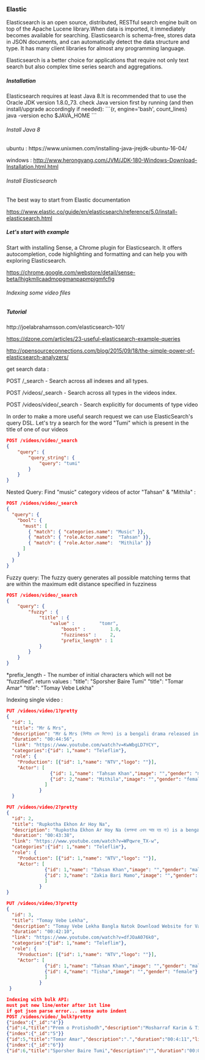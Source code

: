 <h3> Elastic </h3>
Elasticsearch is an open source, distributed, RESTful search engine built on top of the Apache Lucene library.When data is imported, it immediately becomes available for searching. Elasticsearch is schema-free, stores data in JSON documents, and can automatically detect the data structure and type. It has many client libraries for almost any programming language.

Elasticsearch is a better choice for applications that require not only text search but also complex time series search and aggregations.

<h5>Installation</h5>
Elasticsearch requires at least Java 8.It is recommended that to use the Oracle JDK version 1.8.0_73.
check Java version first by running (and then install/upgrade accordingly if needed):
```{r, engine='bash', count_lines}
    java -version
    echo $JAVA_HOME
```
<h6>Install Java 8 </h6>
ubuntu :  https://www.unixmen.com/installing-java-jrejdk-ubuntu-16-04/

windows :  http://www.herongyang.com/JVM/JDK-180-Windows-Download-Installation.html.html

<h6> Install Elasticsearch </h6>
The best way to start from Elastic documentation

https://www.elastic.co/guide/en/elasticsearch/reference/5.0/install-elasticsearch.html

<h5> Let's start with example </h5>
Start with installing Sense, a Chrome plugin for Elasticsearch. It offers autocompletion, code highlighting and formatting and can help you with exploring Elasticsearch. 

https://chrome.google.com/webstore/detail/sense-beta/lhjgkmllcaadmopgmanpapmpjgmfcfig

<h6> Indexing some video files </h6>


<h5>Tutorial</h5>
http://joelabrahamsson.com/elasticsearch-101/

https://dzone.com/articles/23-useful-elasticsearch-example-queries

http://opensourceconnections.com/blog/2015/09/18/the-simple-power-of-elasticsearch-analyzers/



get search data :

POST /_search - Search across all indexes and all types.

POST /videos/_search - Search across all types in the videos index.

POST /videos/video/_search - Search explicitly for documents of type video


In order to make a more useful search request we can use ElasticSearch's query DSL.
Let's try a search for the word "Tumi" which is present in the title of one of our videos
```json
POST /videos/video/_search 
{
    "query": {
        "query_string": {
            "query": "tumi"
        }
    }
}
```

Nested Query:
Find "music" category videos of actor "Tahsan" & "Mithila" :

```json
POST /videos/video/_search 
{
  "query": {
    "bool": {
      "must": [
        { "match": { "categories.name": "Music" }},
        { "match": { "role.Actor.name":  "Tahsan" }},
        { "match": { "role.Actor.name":  "Mithila" }} 
      ]
    }
  }
}
```
Fuzzy query:
The fuzzy query generates all possible matching terms that are within the maximum edit distance specified in fuzziness

```json
POST /videos/video/_search 
{
    "query": {
        "fuzzy" : {
            "title" : {
                "value" :         "tomr",
                    "boost" :         1.0,
                    "fuzziness" :     2,
                    "prefix_length" : 1
            }
        }
    }
}
```
 *prefix_length - The number of initial characters which will not be “fuzzified”.
return values :
"title": "Sporsher Baire Tumi"
"title": "Tomar Amar"
"title": "Tomay Vebe Lekha"


Indexing single video :

```json
PUT /videos/video/1?pretty
{
  "id": 1,
  "title": "Mr & Mrs",
  "description": "Mr & Mrs (মিস্টার এন্ড মিসেস) is a bengali drama released in ntv in this Eid Ul Azha 2016. This drama is telecast by International Television Channel Ltd (NTV). Actor and actress on this drama are Tahsan & Mithila, Alif, Khalid, Flora and so on.",
  "duration": "00:44:56",
  "link": "https://www.youtube.com/watch?v=KwWbgLD7YCY",
  "categories":{"id": 1,"name": "Teleflim"},
  "role": {
    "Production": [{"id": 1,"name": "NTV","logo": ""}],
    "Actor": [
                {"id": 1,"name": "Tahsan Khan","image": "","gender": "male"},
                {"id": 2,"name": "Mithila","image": "","gender": "female"}
              ]
            }
  }

PUT /videos/video/2?pretty
{
  "id": 2,
  "title": "Rupkotha Ekhon Ar Hoy Na",
  "description": "Rupkotha Ekhon Ar Hoy Na (রূপকথা এখন আর হয় না) is a bengali drama released in ntv on this eid festive 2016. This drama is telecast by International Television Channel Ltd (NTV). Actor and actress on this drama are Momo & Tahsan. ",
  "duration": "00:43:38",
  "link": "https://www.youtube.com/watch?v=WPqwre_TX-w",
  "categories":{"id": 1,"name": "Teleflim"},
  "role": {
    "Production": [{"id": 1,"name": "NTV","logo": ""}],
    "Actor": [
              {"id": 1,"name": "Tahsan Khan","image": "","gender": "male"},
              {"id": 3,"name": "Zakia Bari Mamo","image": "","gender": "female"}
              ]
            }
}

PUT /videos/video/3?pretty
{
  "id": 3,
  "title": "Tomay Vebe Lekha",
  "description": "Tomay Vebe Lekha Bangla Natok Download Website for Valentines Day Natok (2016). Tahsan & Tisha fans for New Drama Tomay Vebe Lekha Bangla Natok 2016 .",
  "duration": "00:42:10",
  "link": "https://www.youtube.com/watch?v=dfJOaA076k0",
  "categories":{"id": 1,"name": "Teleflim"},
  "role": {
    "Production": [{"id": 1,"name": "NTV","logo": ""}],
    "Actor": [
              {"id": 1,"name": "Tahsan Khan","image": "","gender": "male"},
              {"id": 4,"name": "Tisha","image": "","gender": "female"}
              ]
            }
 }

Indexing with bulk API:
must put new line/enter after 1st line
if got json parse error... sense auto indent
POST /videos/video/_bulk?pretty
{"index":{"_id":"4"}}
{"id":4,"title":"Prem o Protishodh","description":"Mosharraf Karim & Tisha Natok Prem o Protishodh | প্রেম ও প্রতিশোধ. [HD]Exclusively brought to you by Mosharraf Karim HD.","duration":"00:43:25","link":"https://www.youtube.com/watch?v=ZwTSwpwB0e8","categories":{"id":1,"name":"Teleflim"},"role":{"Production":[{"id":1,"name":"NTV","logo":""}],"Actor":[{"id":5,"name":"Mosharraf Karim","image":"","gender":"male"},{"id":4,"name":"Tisha","image":"","gender":"female"}]}}
{"index":{"_id":"5"}}
{"id":5,"title":"Tomar Amar","description":".","duration":"00:4:11","link":"https://www.youtube.com/watch?v=VdTSv6u6iP0","categories":{"id":2,"name":"Music"},"role":{"Production":[{"id":1,"name":"NTV","logo":""}],"Actor":[{"id":1,"name":"Tahsan","image":"","gender":"male"},{"id":2,"name":"Mithila","image":"","gender":"female"}]}}
{"index":{"_id":"6"}}
{"id":6,"title":"Sporsher Baire Tumi","description":"","duration":"00:03:39","link":"https://www.youtube.com/watch?v=Vw1qLsdIVtw","categories":{"id":2,"name":"Music"},"role":{"Production":[{"id":1,"name":"NTV","logo":""}],"Actor":[{"id":1,"name":"Tahsan","image":"","gender":"male"},{"id":6,"name":"Elita","image":"","gender":"female"}]}}

```
